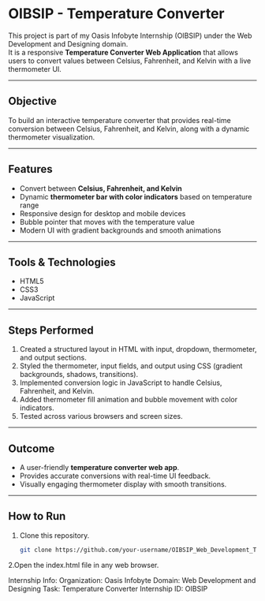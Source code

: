 # OIBSIP - Temperature Converter

This project is part of my Oasis Infobyte Internship (OIBSIP) under the Web Development and Designing domain.  
It is a responsive **Temperature Converter Web Application** that allows users to convert values between Celsius, Fahrenheit, and Kelvin with a live thermometer UI.

---

## Objective
To build an interactive temperature converter that provides real-time conversion between Celsius, Fahrenheit, and Kelvin, along with a dynamic thermometer visualization.

---

## Features
- Convert between **Celsius, Fahrenheit, and Kelvin**  
- Dynamic **thermometer bar with color indicators** based on temperature range  
- Responsive design for desktop and mobile devices  
- Bubble pointer that moves with the temperature value  
- Modern UI with gradient backgrounds and smooth animations  

---

## Tools & Technologies
- HTML5  
- CSS3  
- JavaScript  

---

## Steps Performed
1. Created a structured layout in HTML with input, dropdown, thermometer, and output sections.  
2. Styled the thermometer, input fields, and output using CSS (gradient backgrounds, shadows, transitions).  
3. Implemented conversion logic in JavaScript to handle Celsius, Fahrenheit, and Kelvin.  
4. Added thermometer fill animation and bubble movement with color indicators.  
5. Tested across various browsers and screen sizes.  

---

## Outcome
- A user-friendly **temperature converter web app**.  
- Provides accurate conversions with real-time UI feedback.  
- Visually engaging thermometer display with smooth transitions.  

---

## How to Run
1. Clone this repository.  
   ```bash
   git clone https://github.com/your-username/OIBSIP_Web_Development_Task3.git
2.Open the index.html file in any web browser.

Internship Info:
Organization: Oasis Infobyte
Domain: Web Development and Designing
Task: Temperature Converter
Internship ID: OIBSIP


